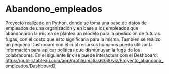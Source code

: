 # Abandono_empleados
Proyecto realizado en Python, donde se toma una base de datos de empleados de una organización y en base a los empleados que abandonaron la misma se plantea un modelo para la prediccion de futuras  fugas, con el costo que esto significaria para la misma. 
Tambien se realizo un pequeño Dashboard con el cual recursos humanos puedo utilizar la información para aplicar politicas que dismunuyan la fuga de los colabradores.
En el siguiente link se puede interactuar con el Deshboard: https://public.tableau.com/app/profile/matias6358/viz/Proyecto_abandono_empleados/Dashboard2
